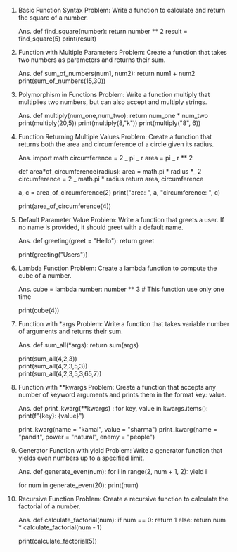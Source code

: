 1. Basic Function Syntax
   Problem: Write a function to calculate and return the square of a number.

   Ans. def find_square(number):
   return number \*\* 2
   result = find_square(5)
   print(result)

2. Function with Multiple Parameters
   Problem: Create a function that takes two numbers as parameters and returns their sum.

   Ans. def sum_of_numbers(num1, num2):
   return num1 + num2
   print(sum_of_numbers(15,30))

3. Polymorphism in Functions
   Problem: Write a function multiply that multiplies two numbers, but can also accept and multiply strings.

   Ans. def multiply(num_one,num_two):
   return num_one \* num_two
   print(multiply(20,5))
   print(multiply(8,"k"))
   print(multiply("8", 6))

4. Function Returning Multiple Values
   Problem: Create a function that returns both the area and circumference of a circle given its radius.

   Ans. import math
   circumference = 2 _ pi _ r
   area = pi \_ r \*\* 2

   def area*of_circumference(radius):
   area = math.pi * radius \*_ 2
   circumference = 2 _ math.pi \* radius
   return area, circumference

   a, c = area_of_circumference(2)
   print("area: ", a, "circumference: ", c)

   print(area_of_circumference(4))

5. Default Parameter Value
   Problem: Write a function that greets a user. If no name is provided, it should greet with a default name.

   Ans. def greeting(greet = "Hello"):
   return greet

   print(greeting("Users"))

6. Lambda Function
   Problem: Create a lambda function to compute the cube of a number.

   Ans. cube = lambda number: number \*\* 3 # This function use only one time

   print(cube(4))

7. Function with \*args
   Problem: Write a function that takes variable number of arguments and returns their sum.

   Ans. def sum_all(\*args):
   return sum(args)

   print(sum_all(4,2,3))  
   print(sum_all(4,2,3,5,3))  
   print(sum_all(4,2,3,5,3,65,7))

8. Function with \*\*kwargs
   Problem: Create a function that accepts any number of keyword arguments and prints them in the format key: value.

   Ans. def print_kwarg(\*\*kwargs) :
   for key, value in kwargs.items():
   print(f"{key}: {value}")

   print_kwarg(name = "kamal", value = "sharma")
   print_kwarg(name = "pandit", power = "natural", enemy = "people")

9. Generator Function with yield
   Problem: Write a generator function that yields even numbers up to a specified limit.

   Ans. def generate_even(num):
   for i in range(2, num + 1, 2):
   yield i

   for num in generate_even(20):
   print(num)

10. Recursive Function
    Problem: Create a recursive function to calculate the factorial of a number.

    Ans. def calculate_factorial(num):
    if num == 0:
    return 1
    else:
    return num \* calculate_factorial(num - 1)

    print(calculate_factorial(5))
